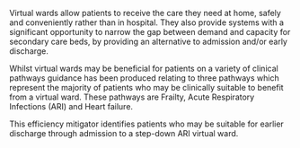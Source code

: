 Virtual wards allow patients to receive the care they need at home, safely and conveniently rather than in hospital. They also provide systems with a significant opportunity to narrow the gap between demand and capacity for secondary care beds, by providing an alternative to admission and/or early discharge.

Whilst virtual wards may be beneficial for patients on a variety of clinical pathways guidance has been produced relating to three pathways which represent the majority of patients who may be clinically suitable to benefit from a virtual ward. These pathways are Frailty, Acute Respiratory Infections (ARI) and Heart failure.

This efficiency mitigator identifies patients who may be suitable for earlier discharge through admission to a step-down ARI virtual ward.
